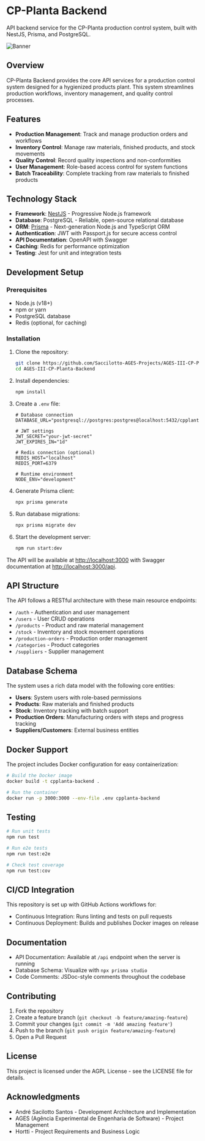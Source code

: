 # CP-Planta Backend

API backend service for the CP-Planta production control system, built with NestJS, Prisma, and PostgreSQL.

![Banner](https://via.placeholder.com/800x200?text=CP-Planta+Backend)

## Overview

CP-Planta Backend provides the core API services for a production control system designed for a hygienized products plant. This system streamlines production workflows, inventory management, and quality control processes.

## Features

- **Production Management**: Track and manage production orders and workflows
- **Inventory Control**: Manage raw materials, finished products, and stock movements
- **Quality Control**: Record quality inspections and non-conformities
- **User Management**: Role-based access control for system functions
- **Batch Traceability**: Complete tracking from raw materials to finished products

## Technology Stack

- **Framework**: [NestJS](https://nestjs.com/) - Progressive Node.js framework
- **Database**: PostgreSQL - Reliable, open-source relational database
- **ORM**: [Prisma](https://www.prisma.io/) - Next-generation Node.js and TypeScript ORM
- **Authentication**: JWT with Passport.js for secure access control
- **API Documentation**: OpenAPI with Swagger
- **Caching**: Redis for performance optimization
- **Testing**: Jest for unit and integration tests

## Development Setup

### Prerequisites

- Node.js (v18+)
- npm or yarn
- PostgreSQL database
- Redis (optional, for caching)

### Installation

1. Clone the repository:

   ```bash
   git clone https://github.com/Saccilotto-AGES-Projects/AGES-III-CP-Planta-Backend.git
   cd AGES-III-CP-Planta-Backend
   ```

2. Install dependencies:

   ```bash
   npm install
   ```

3. Create a `.env` file:

   ```plaintext
   # Database connection
   DATABASE_URL="postgresql://postgres:postgres@localhost:5432/cpplanta"
   
   # JWT settings
   JWT_SECRET="your-jwt-secret"
   JWT_EXPIRES_IN="1d"
   
   # Redis connection (optional)
   REDIS_HOST="localhost"
   REDIS_PORT=6379
   
   # Runtime environment
   NODE_ENV="development"
   ```

4. Generate Prisma client:

   ```bash
   npx prisma generate
   ```

5. Run database migrations:

   ```bash
   npx prisma migrate dev
   ```

6. Start the development server:

   ```bash
   npm run start:dev
   ```

The API will be available at <http://localhost:3000> with Swagger documentation at <http://localhost:3000/api>.

## API Structure

The API follows a RESTful architecture with these main resource endpoints:

- `/auth` - Authentication and user management
- `/users` - User CRUD operations
- `/products` - Product and raw material management
- `/stock` - Inventory and stock movement operations
- `/production-orders` - Production order management
- `/categories` - Product categories
- `/suppliers` - Supplier management

## Database Schema

The system uses a rich data model with the following core entities:

- **Users**: System users with role-based permissions
- **Products**: Raw materials and finished products
- **Stock**: Inventory tracking with batch support
- **Production Orders**: Manufacturing orders with steps and progress tracking
- **Suppliers/Customers**: External business entities

## Docker Support

The project includes Docker configuration for easy containerization:

```bash
# Build the Docker image
docker build -t cpplanta-backend .

# Run the container
docker run -p 3000:3000 --env-file .env cpplanta-backend
```

## Testing

```bash
# Run unit tests
npm run test

# Run e2e tests
npm run test:e2e

# Check test coverage
npm run test:cov
```

## CI/CD Integration

This repository is set up with GitHub Actions workflows for:

- Continuous Integration: Runs linting and tests on pull requests
- Continuous Deployment: Builds and publishes Docker images on release

## Documentation

- API Documentation: Available at `/api` endpoint when the server is running
- Database Schema: Visualize with `npx prisma studio`
- Code Comments: JSDoc-style comments throughout the codebase

## Contributing

1. Fork the repository
2. Create a feature branch (`git checkout -b feature/amazing-feature`)
3. Commit your changes (`git commit -m 'Add amazing feature'`)
4. Push to the branch (`git push origin feature/amazing-feature`)
5. Open a Pull Request

## License

This project is licensed under the AGPL License - see the LICENSE file for details.

## Acknowledgments

- André Sacilotto Santos - Development Architecture and Implementation
- AGES (Agência Experimental de Engenharia de Software) - Project Management
- Hortti - Project Requirements and Business Logic
